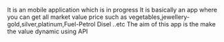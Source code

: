 It is an mobile application which is in progress
It is basically an app where you can get all market value price 
such as vegetables,jewellery-gold,silver,platinum,Fuel-Petrol Disel ..etc
The aim of this app is the make the value dynamic using API
